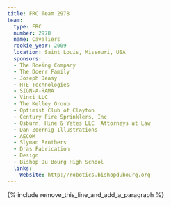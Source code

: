 ```yaml
---
title: FRC Team 2978
team:
  type: FRC
  number: 2978
  name: Cavaliers
  rookie_year: 2009
  location: Saint Louis, Missouri, USA
  sponsors:
  - The Boeing Company
  - The Doerr Family
  - Joseph Deasy
  - HTE Technologies
  - SIGN-A-RAMA
  - Vinci LLC
  - The Kelley Group
  - Optimist Club of Clayton
  - Century Fire Sprinklers, Inc
  - Osburn, Hine & Yates LLC  Attorneys at Law
  - Dan Zoernig Illustrations
  - AECOM
  - Slyman Brothers
  - Dras Fabrication
  - Design
  - Bishop Du Bourg High School
  links:
    Website: http://robotics.bishopdubourg.org
---
```


{% include remove_this_line_and_add_a_paragraph %}